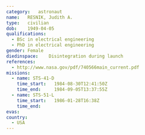 ```yaml
---
category:	astronaut
name:	RESNIK, Judith A.
type:	civilian
dob:	1949-04-05
qualifications:
  - BSc in electrical engineering
  - PhD in electrical engineering
gender:	Female
diedinspace:	Disintegration during launch
references:
  - http://www.nasa.gov/pdf/740566main_current.pdf
missions:
  - name: STS-41-D
    time_start:   1984-08-30T12:41:50Z
    time_end:     1984-09-05T13:37:55Z
  - name: STS-51-L
    time_start:   1986-01-28T16:38Z
    time_end:     
evas:
country:
  - USA
---
```

